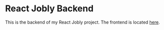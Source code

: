 # React Jobly Backend

This is the backend of my React Jobly project. The frontend is located [here](#).